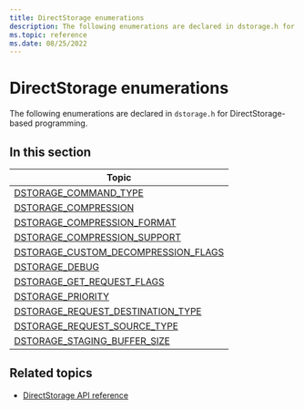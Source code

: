 ```yaml
---
title: DirectStorage enumerations
description: The following enumerations are declared in dstorage.h for DirectStorage-based programming.
ms.topic: reference
ms.date: 08/25/2022
---
```


# DirectStorage enumerations

The following enumerations are declared in `dstorage.h` for DirectStorage-based programming.

## In this section

| Topic |
|-|
| [DSTORAGE_COMMAND_TYPE](/windows/win32/dstorage/dstorage/ne-dstorage-dstorage_command_type) |
| [DSTORAGE_COMPRESSION](/windows/win32/dstorage/dstorage/ne-dstorage-dstorage_compression) |
| [DSTORAGE_COMPRESSION_FORMAT](/windows/win32/dstorage/dstorage/ne-dstorage-dstorage_compression_format) |
| [DSTORAGE_COMPRESSION_SUPPORT](/windows/win32/dstorage/dstorage/ne-dstorage-dstorage_compression_support) |
| [DSTORAGE_CUSTOM_DECOMPRESSION_FLAGS](/windows/win32/dstorage/dstorage/ne-dstorage-dstorage_custom_decompression_flags) |
| [DSTORAGE_DEBUG](/windows/win32/dstorage/dstorage/ne-dstorage-dstorage_debug) |
| [DSTORAGE_GET_REQUEST_FLAGS](/windows/win32/dstorage/dstorage/ne-dstorage-dstorage_get_request_flags) |
| [DSTORAGE_PRIORITY](/windows/win32/dstorage/dstorage/ne-dstorage-dstorage_priority) |
| [DSTORAGE_REQUEST_DESTINATION_TYPE](/windows/win32/dstorage/dstorage/ne-dstorage-dstorage_request_destination_type) |
| [DSTORAGE_REQUEST_SOURCE_TYPE](/windows/win32/dstorage/dstorage/ne-dstorage-dstorage_request_source_type) |
| [DSTORAGE_STAGING_BUFFER_SIZE](/windows/win32/dstorage/dstorage/ne-dstorage-dstorage_staging_buffer_size) |

## Related topics

* [DirectStorage API reference](./dstorage-api-reference.md)
